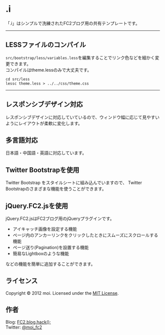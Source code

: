 .i
==================
「.i」はシンプルで洗練されたFC2ブログ用の共有テンプレートです。

********************************************************************

LESSファイルのコンパイル
---------------------------------
`src/bootstrap/less/variables.less`を編集することでリンク色などを細かく変更できます。  
コンパイルはtheme.lessのみで大丈夫です。

    cd src/less
    lessc theme.less > ../../css/theme.css

********************************************************************

レスポンシブデザイン対応
---------------------------------
レスポンシブデザインに対応していているので、ウィンドウ幅に応じて見やすいようにレイアウトが柔軟に変化します。

多言語対応
---------------------------------
日本語・中国語・英語に対応しています。

Twitter Bootstrapを使用
---------------------------------
Twitter Bootstrap をスタイルシートに組み込んでいますので、
Twitter Bootstrapのさまざまな機能を使うことができます。

jQuery.FC2.jsを使用
---------------------------------
jQuery.FC2.jsはFC2ブログ用のjQueryプラグインです。

* アイキャッチ画像を設定する機能
* ページ内のアンカーリンクをクリックしたときにスムーズにスクロールする機能
* ページ送り(Pagination)を設置する機能
* 簡易なLightboxのような機能

などの機能を簡単に追加することができます。

ライセンス
---------------------------------
Copyright &copy; 2012 moi.
Licensed under the [MIT License](http://www.opensource.org/licenses/mit-license.php).
 
作者
---------------------------------
Blog: [FC2.blog.hack();](http://fc2ist.blog.fc2.com/ "FC2.blog.hack();")  
Twitter: [@moi_fc2](https://twitter.com/moi_fc2 "Twitter")